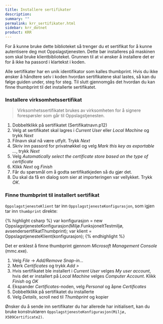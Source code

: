 ```yaml
---
title: Installere sertifikater
description: 
summary: ""
permalink: krr_sertifikater.html
sidebar: krr_dotnet
product: KRR
---
```


For å kunne bruke dette biblioteket så trenger du et sertifikat for å kunne autentisere deg mot Oppslagstjenesten. Dette bør installeres på maskinen som skal bruke klientbiblioteket. Grunnen til at vi ønsker å installere det er for å ikke ha passord i klartekst i koden.

Alle sertifikater har en unik identifikator som kalles thumbprint. Hvis du ikke ønsker å håndtere selv i koden hvordan sertifikatene skal lastes, så kan du følge guiden under, steg for steg. Til slutt gjennomgås det hvordan du kan finne thumbprint til det installerte sertifikatet.

### Installere virksomhetssertifikat

> Virksomhetssertifikatet brukes av virksomheten for å signere forespørsler som går til Oppslagstjenesten.

1. Dobbeltklikk på sertifikatet (Sertifikatnavn.p12)
1. Velg at sertifikatet skal lagres i _Current User_ eller _Local Machine_ og trykk _Next_
1. Filnavn skal nå være utfylt. Trykk _Next_
1. Skriv inn passord for privatnøkkel og velg _Mark this key as exportable ..._, trykk _Next_
1. Velg _Automatically select the certificate store based on the type of certificate_
1. Klikk _Next_ og _Finish_
1. Får du spørsmål om å godta sertifikatkjeden så du gjør det.
1. Du skal da få en dialog som sier at importeringen var vellykket. Trykk _OK_.

### Finne thumbprint til installert sertifikat

`OppslagstjenesteKlient` tar inn `OppslagstjenesteKonfigurasjon`, som igjen tar inn `thumbprint` direkte:

{% highlight csharp %}
var konfigurasjon = new OppslagstjenesteKonfigurasjon(Miljø.FunksjoneltTestmiljø, avsendersertifikatThumbprint);
var klient = OppslagstjenesteKlient(konfigurasjon);
{% endhighlight %}

Det er enklest å finne thumbprint gjennom _Microsoft Management Console_ (mmc.exe).

1. Velg _File_ -> _Add/Remove Snap-in..._ 
1. Merk _Certificates_ og trykk _Add >_
1. Hvis sertifikatet ble installert i _Current User_ velges _My user account_, hvis det er installert på _Local Machine_ velges _Computer Account_. Klikk _Finish_ og _OK_
1. Ekspander _Certificates_-noden, velg _Personal_ og åpne _Certificates_
1. Dobbeltklikk på sertifikatet du installerte
1. Velg _Details_, scroll ned til _Thumbprint_ og kopier


Ønsker du å sende inn sertifikater du har allerede har initialisert, kan du bruke konstruktøren `OppslagstjenesteKonfigurasjon(Miljø, X509Certificate2)`.
